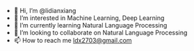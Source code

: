 - 👋 Hi, I’m @lidianxiang
- 👀 I’m interested in Machine Learning, Deep Learning
- 🌱 I’m currently learning Natural Language Processing
- 💞️ I’m looking to collaborate on Natural Language Processing
- 📫 How to reach me ldx2703@gmail.com

<!---
lidianxiang/lidianxiang is a ✨ special ✨ repository because its `README.md` (this file) appears on your GitHub profile.
You can click the Preview link to take a look at your changes.
--->

